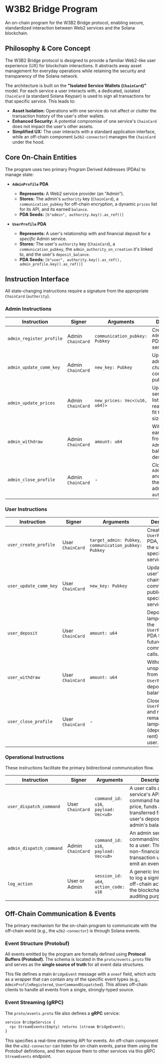 # W3B2 Bridge Program

An on-chain program for the W3B2 Bridge protocol, enabling secure, standardized interaction between Web2 services and the Solana blockchain.

## Philosophy & Core Concept

The W3B2 Bridge protocol is designed to provide a familiar Web2-like user experience (UX) for blockchain interactions. It abstracts away asset management for everyday operations while retaining the security and transparency of the Solana network.

The architecture is built on the **"Isolated Service Wallets (`ChainCard`)"** model. For each service a user interacts with, a dedicated, isolated `ChainCard` (a standard Solana Keypair) is used to sign all transactions for that specific service. This leads to:

  * **Asset Isolation:** Operations with one service do not affect or clutter the transaction history of the user's other wallets.
  * **Enhanced Security:** A potential compromise of one service's `ChainCard` does not impact the user's other assets.
  * **Simplified UX:** The user interacts with a standard application interface, while an off-chain component (`w3b2-connector`) manages the `ChainCard` under the hood.

## Core On-Chain Entities

The program uses two primary Program Derived Addresses (PDAs) to manage state:

  * **`AdminProfile` PDA**

      * **Represents:** A Web2 service provider (an "Admin").
      * **Stores:** The admin's `authority` key (`ChainCard`), a `communication_pubkey` for off-chain encryption, a dynamic `prices` list for its API, and its earned `balance`.
      * **PDA Seeds:** `[b"admin", authority.key().as_ref()]`

  * **`UserProfile` PDA**

      * **Represents:** A user's relationship with and financial deposit for a *specific* Admin service.
      * **Stores:** The user's `authority` key (`ChainCard`), a `communication_pubkey`, the `admin_authority_on_creation` it's linked to, and the user's `deposit_balance`.
      * **PDA Seeds:** `[b"user", authority.key().as_ref(), admin_profile.key().as_ref()]`

## Instruction Interface

All state-changing instructions require a signature from the appropriate `ChainCard` (`authority`).

### Admin Instructions

| Instruction              | Signer            | Arguments                      | Description                                                                 |
| ------------------------ | ----------------- | ------------------------------ | --------------------------------------------------------------------------- |
| `admin_register_profile` | Admin `ChainCard` | `communication_pubkey: Pubkey` | Creates the `AdminProfile` PDA for a new service.                           |
| `admin_update_comm_key`  | Admin `ChainCard` | `new_key: Pubkey`              | Updates the admin's off-chain communication public key.                     |
| `admin_update_prices`    | Admin `ChainCard` | `new_prices: Vec<(u16, u64)>`  | Updates the service price list. The PDA is reallocated to fit the new size. |
| `admin_withdraw`         | Admin `ChainCard` | `amount: u64`                  | Withdraws earned funds from the `AdminProfile`'s balance to a destination.  |
| `admin_close_profile`    | Admin `ChainCard` | -                              | Closes the `AdminProfile` and refunds the rent to the admin's `authority`.  |

### User Instructions

| Instruction            | Signer           | Arguments                                              | Description                                                                               |
| ---------------------- | ---------------- | ------------------------------------------------------ | ----------------------------------------------------------------------------------------- |
| `user_create_profile`  | User `ChainCard` | `target_admin: Pubkey`, `communication_pubkey: Pubkey` | Creates a `UserProfile` PDA, linking the user to a specific admin service.                |
| `user_update_comm_key` | User `ChainCard` | `new_key: Pubkey`                                      | Updates the user's off-chain communication public key for a specific service profile.     |
| `user_deposit`         | User `ChainCard` | `amount: u64`                                          | Deposits lamports into the `UserProfile` PDA to fund future command calls.                |
| `user_withdraw`        | User `ChainCard` | `amount: u64`                                          | Withdraws unspent funds from the `UserProfile`'s deposit balance.                         |
| `user_close_profile`   | User `ChainCard` | -                                                      | Closes the `UserProfile` and refunds all remaining lamports (deposit + rent) to the user. |

### Operational Instructions

These instructions facilitate the primary bidirectional communication flow.

| Instruction              | Signer            | Arguments                             | Description                                                                                                                     |
| ------------------------ | ----------------- | ------------------------------------- | ------------------------------------------------------------------------------------------------------------------------------- |
| `user_dispatch_command`  | User `ChainCard`  | `command_id: u16`, `payload: Vec<u8>` | A user calls a service's API. If the command has a price, funds are transferred from the user's deposit to the admin's balance. |
| `admin_dispatch_command` | Admin `ChainCard` | `command_id: u16`, `payload: Vec<u8>` | An admin sends a command/notification to a user. This is a non-financial transaction used to emit an event.                     |
| `log_action`             | User or Admin     | `session_id: u64`, `action_code: u16` | A generic instruction to log a significant off-chain action to the blockchain for auditing purposes.                            |

## Off-Chain Communication & Events

The primary mechanism for the on-chain program to communicate with the off-chain world (e.g., the `w3b2-connector`) is through Solana events.

### Event Structure (Protobuf)

All events emitted by the program are formally defined using **Protocol Buffers (Protobuf)**. The schema is located in the `proto/events.proto` file and serves as the **single source of truth** for all event data structures.

This file defines a main `BridgeEvent` message with a `oneof` field, which acts as a wrapper that can contain any of the specific event types (e.g., `AdminProfileRegistered`, `UserCommandDispatched`). This allows off-chain clients to handle all events from a single, strongly-typed source.

### Event Streaming (gRPC)

The `proto/events.proto` file also defines a **gRPC** service:

```protobuf
service BridgeService {
  rpc StreamEvents(Empty) returns (stream BridgeEvent);
}
```

This specifies a real-time streaming API for events. An off-chain component like the `w3b2-connector` can listen for on-chain events, parse them using the Protobuf definitions, and then expose them to other services via this gRPC `StreamEvents` endpoint.

